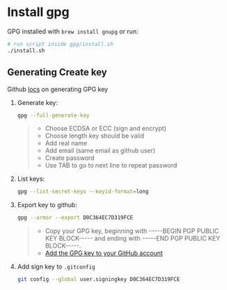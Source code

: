 # Install gpg

GPG installed with `brew install gnupg` or run:

```sh
# run script inside gpg/install.sh
./install.sh
```

## Generating Create key

Github [locs](https://docs.github.com/en/authentication/managing-commit-signature-verification/generating-a-new-gpg-key) on generating GPG key

1. Generate key:
    ```sh
    gpg --full-generate-key
    ```

    > - Choose ECDSA or ECC (sign and encrypt)
    > - Choose length key should be valid
    > - Add real name
    > - Add email (same email as github user)
    > - Create password
    > - Use TAB to go to next line to repeat password

1. List keys:
    ```sh
    gpg --list-secret-keys --keyid-format=long
    ```

1. Export key to github:
    ```sh
    gpg --armor --export D0C364EC7D319FCE
    ```

    > - Copy your GPG key, beginning with -----BEGIN PGP PUBLIC KEY BLOCK----- and ending with -----END PGP PUBLIC KEY BLOCK-----.
    > - [Add the GPG key to your GitHub account](https://docs.github.com/en/authentication/managing-commit-signature-verification/adding-a-gpg-key-to-your-github-account)
1. Add sign key to `.gitconfig`
    ```sh
    git config --global user.signingkey D0C364EC7D319FCE
    ```
